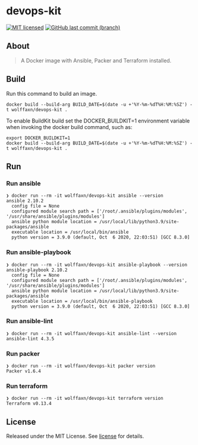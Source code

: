 # devops-kit

[![MIT licensed](https://img.shields.io/badge/license-MIT-blue.svg)](https://opensource.org/licenses/MIT)
[![GitHub last commit (branch)](https://img.shields.io/github/last-commit/wolffaxn/devops-kit/main.svg)](https://github.com/wolffaxn/devops-kit)

## About

> A Docker image with Ansible, Packer and Terraform installed.

## Build

Run this command to build an image.

```
docker build --build-arg BUILD_DATE=$(date -u +'%Y-%m-%dT%H:%M:%SZ') -t wolffaxn/devops-kit .
```

To enable BuildKit build set the DOCKER_BUILDKIT=1 environment variable when invoking the docker build command,
such as:

```
export DOCKER_BUILDKIT=1
docker build --build-arg BUILD_DATE=$(date -u +'%Y-%m-%dT%H:%M:%SZ') -t wolffaxn/devops-kit .
```

## Run

### Run ansible

```
❯ docker run --rm -it wolffaxn/devops-kit ansible --version
ansible 2.10.2
  config file = None
  configured module search path = ['/root/.ansible/plugins/modules', '/usr/share/ansible/plugins/modules']
  ansible python module location = /usr/local/lib/python3.9/site-packages/ansible
  executable location = /usr/local/bin/ansible
  python version = 3.9.0 (default, Oct  6 2020, 22:03:51) [GCC 8.3.0]

```

### Run ansible-playbook

```
❯ docker run --rm -it wolffaxn/devops-kit ansible-playbook --version
ansible-playbook 2.10.2
  config file = None
  configured module search path = ['/root/.ansible/plugins/modules', '/usr/share/ansible/plugins/modules']
  ansible python module location = /usr/local/lib/python3.9/site-packages/ansible
  executable location = /usr/local/bin/ansible-playbook
  python version = 3.9.0 (default, Oct  6 2020, 22:03:51) [GCC 8.3.0]

```

### Run ansible-lint

```
❯ docker run --rm -it wolffaxn/devops-kit ansible-lint --version
ansible-lint 4.3.5

```

### Run packer

```
❯ docker run --rm -it wolffaxn/devops-kit packer version
Packer v1.6.4

```

### Run terraform

```
❯ docker run --rm -it wolffaxn/devops-kit terraform version
Terraform v0.13.4

```

## License

Released under the MIT License. See [license](LICENSE.md) for details.
